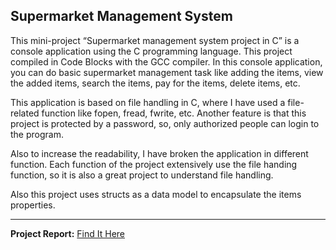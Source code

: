 ## Supermarket Management System

This mini-project “Supermarket management system project in C” is a console application using the C programming language. This project compiled in Code Blocks with the GCC compiler. In this console application, you can do basic supermarket management task like adding the items, view the added items, search the items, pay for the items, delete items, etc.

This application is based on file handling in C, where I have used a file-related function like fopen, fread, fwrite, etc. Another feature is that this project is protected by a password, so, only authorized people can login to the program.

Also to increase the readability, I have broken the application in different function. Each function of the project extensively use the file handing function, so it is also a great project to understand file handling.

Also this project uses structs as a data model to encapsulate the items properties.

--------------------------------------------------------
**Project Report:** 
[Find It Here](Project-Report/Supermarket-Management-System-Report.pdf)
